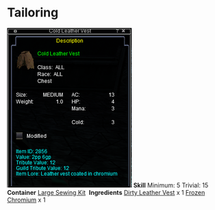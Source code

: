 <!-- TITLE: Cold Leather Vest -->
<!-- SUBTITLE: Leather coated in chromium -->

# Tailoring
![Cold Leather Vest](/uploads/tailoring/cold-leather-vest.png "Cold Leather Vest")
**Skill**
Minimum: 5
Trivial: 15
​
**Container**
[Large Sewing Kit](large-sewing-kit)
​
**Ingredients**
[Dirty Leather Vest](dirty-leather-vest) x 1
[Frozen Chromium](frozen-chromium) x 1
